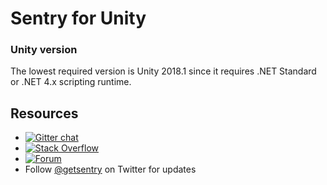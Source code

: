 # Sentry for Unity

### Unity version

The lowest required version is Unity 2018.1 since it requires .NET Standard or .NET 4.x scripting runtime.

## Resources
* [![Gitter chat](https://img.shields.io/gitter/room/getsentry/unity.svg)](https://gitter.im/getsentry/unity)
* [![Stack Overflow](https://img.shields.io/badge/stack%20overflow-sentry-green.svg)](http://stackoverflow.com/questions/tagged/sentry)
* [![Forum](https://img.shields.io/badge/forum-sentry-green.svg)](https://forum.sentry.io/c/sdks)
* Follow [@getsentry](https://twitter.com/getsentry) on Twitter for updates
